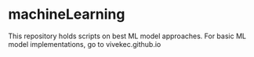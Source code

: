 # machineLearning
This repository holds scripts on best ML model approaches. For basic ML model implementations, go to vivekec.github.io
